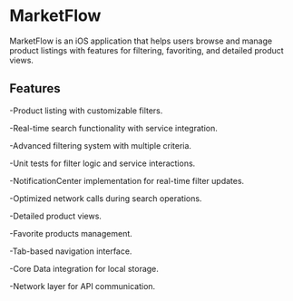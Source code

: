 
# MarketFlow

MarketFlow is an iOS application that helps users browse and manage product listings with features for filtering, favoriting, and detailed product views.


## Features
-Product listing with customizable filters.

-Real-time search functionality with service integration.

-Advanced filtering system with multiple criteria.

-Unit tests for filter logic and service interactions.

-NotificationCenter implementation for real-time filter updates.

-Optimized network calls during search operations.

-Detailed product views.

-Favorite products management.

-Tab-based navigation interface.

-Core Data integration for local storage.

-Network layer for API communication.

  
